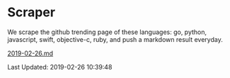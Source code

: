 # Scraper

We scrape the github trending page of these languages: go, python, javascript, swift, objective-c, ruby, and push a markdown result everyday.

[2019-02-26.md](https://github.com/henson/Scraper/blob/master/2019-02-26.md)

Last Updated: 2019-02-26 10:39:48